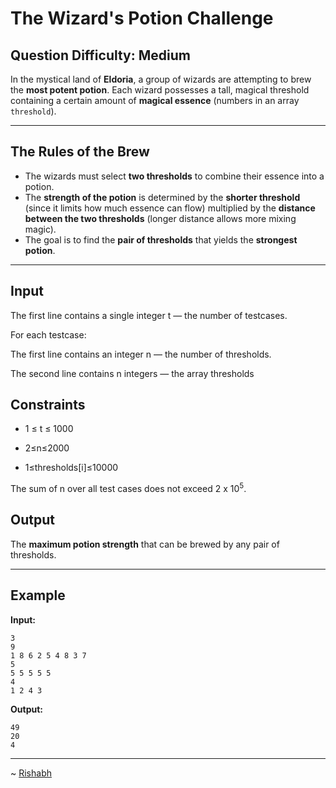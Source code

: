# The Wizard's Potion Challenge

## Question Difficulty: Medium


In the mystical land of **Eldoria**, a group of wizards are attempting to brew the **most potent potion**. Each wizard possesses a tall, magical threshold containing a certain amount of **magical essence** (numbers in an array `threshold`).

---

## The Rules of the Brew

* The wizards must select **two thresholds** to combine their essence into a potion.
* The **strength of the potion** is determined by the **shorter threshold** (since it limits how much essence can flow) multiplied by the **distance between the two thresholds** (longer distance allows more mixing magic).
* The goal is to find the **pair of thresholds** that yields the **strongest potion**.



---

## Input

The first line contains a single integer t — the number of testcases.

For each testcase:

The first line contains an integer n — the number of thresholds.

The second line contains n integers — the array thresholds





## Constraints
- 1 ≤ t ≤ 1000

- 2≤n≤2000

- 1≤thresholds[i]≤10000

The sum of n over all test cases does not exceed $2$ x $10^5$.

## Output

The **maximum potion strength** that can be brewed by any pair of thresholds.

---

## Example

**Input:**

```
3
9
1 8 6 2 5 4 8 3 7
5
5 5 5 5 5
4
1 2 4 3
```


**Output:**

```
49
20
4
```

---
~ <a href=https://github.com/r1shu-R> Rishabh </a>